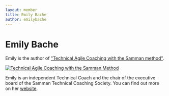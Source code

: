 ```yaml
---
layout: member
title: Emily Bache
author: emilybache
---
```


# Emily Bache

Emily is the author of ["Technical Agile Coaching with the Samman method"](https://leanpub.com/techagilecoach).

[![Technical Agile Coaching with the Samman Method](/assets/images/title_page.png#book_cover)](https://leanpub.com/techagilecoach)

Emily is an independent Technical Coach and the chair of the executive board of the Samman Technical Coaching Society. You can find out more on her [website](https://emilybache.com/).
